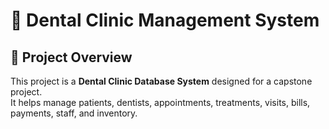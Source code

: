 # 🦷 Dental Clinic Management System

## 📌 Project Overview

This project is a **Dental Clinic Database System** designed for a capstone project.  
It helps manage patients, dentists, appointments, treatments, visits, bills, payments, staff, and inventory.
